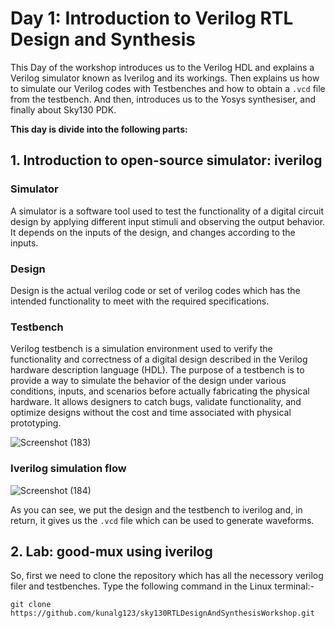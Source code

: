 # Day 1: Introduction to Verilog RTL Design and Synthesis
This Day of the workshop introduces us to the Verilog HDL and explains a Verilog simulator known as Iverilog and its workings. Then explains us how to simulate our Verilog codes with Testbenches and how to obtain a `.vcd` file from the testbench. And then, introduces  us to the Yosys synthesiser, and finally about Sky130 PDK.

**This day is divide into the following parts:**

## 1. Introduction to open-source simulator: iverilog

### Simulator
A simulator is a software tool used to test the functionality of a digital circuit design by applying different input stimuli and observing the output behavior. It depends on the inputs of the design, and changes according to the inputs.

### Design
Design is the actual verilog code or set of verilog codes which has the intended functionality to meet with the required specifications.

### Testbench
Verilog testbench is a simulation environment used to verify the functionality and correctness of a digital design described in the Verilog hardware description language (HDL).
The purpose of a testbench is to provide a way to simulate the behavior of the design under various conditions, inputs, and scenarios before actually fabricating the physical hardware. It allows designers to catch bugs, validate functionality, and optimize designs without the cost and time associated with physical prototyping.

![Screenshot (183)](https://github.com/user-attachments/assets/93927b96-df80-4da5-b801-284fc2cc6757)

### Iverilog simulation flow

![Screenshot (184)](https://github.com/user-attachments/assets/3ca190fb-cfa4-4abb-b9e1-0151b3c4bdba)

As you can see, we put the design and the testbench to iverilog and, in return, it gives us the `.vcd` file which can be used to generate waveforms.

## 2. Lab: good-mux using iverilog

So, first we need to clone the repository which has all the necessory verilog filer and testbenches. Type the following command in the Linux terminal:-

```shell
git clone https://github.com/kunalg123/sky130RTLDesignAndSynthesisWorkshop.git
```



